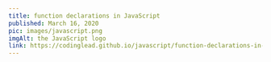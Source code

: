 ```yaml
---
title: function declarations in JavaScript
published: March 16, 2020
pic: images/javascript.png
imgAlt: the JavaScript logo
link: https://codinglead.github.io/javascript/function-declarations-in-javascript
---
```

